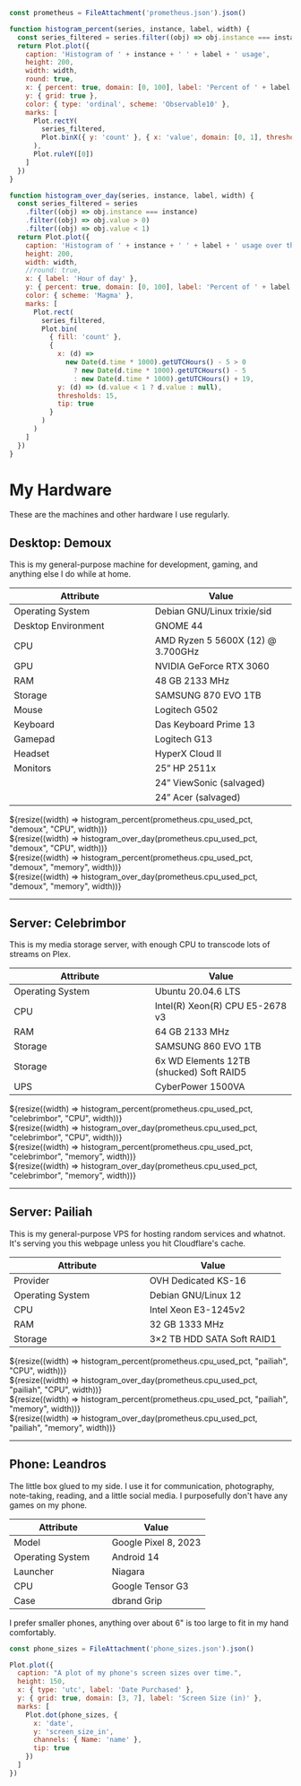 <style>
td {
    width: 50%
}
</style>

```js
const prometheus = FileAttachment('prometheus.json').json()
```

```js
function histogram_percent(series, instance, label, width) {
  const series_filtered = series.filter((obj) => obj.instance === instance)
  return Plot.plot({
    caption: 'Histogram of ' + instance + ' ' + label + ' usage',
    height: 200,
    width: width,
    round: true,
    x: { percent: true, domain: [0, 100], label: 'Percent of ' + label + ' used' },
    y: { grid: true },
    color: { type: 'ordinal', scheme: 'Observable10' },
    marks: [
      Plot.rectY(
        series_filtered,
        Plot.binX({ y: 'count' }, { x: 'value', domain: [0, 1], thresholds: 50, tip: true })
      ),
      Plot.ruleY([0])
    ]
  })
}
```

```js
function histogram_over_day(series, instance, label, width) {
  const series_filtered = series
    .filter((obj) => obj.instance === instance)
    .filter((obj) => obj.value > 0)
    .filter((obj) => obj.value < 1)
  return Plot.plot({
    caption: 'Histogram of ' + instance + ' ' + label + ' usage over the day',
    height: 200,
    width: width,
    //round: true,
    x: { label: 'Hour of day' },
    y: { percent: true, domain: [0, 100], label: 'Percent of ' + label + ' used' },
    color: { scheme: 'Magma' },
    marks: [
      Plot.rect(
        series_filtered,
        Plot.bin(
          { fill: 'count' },
          {
            x: (d) =>
              new Date(d.time * 1000).getUTCHours() - 5 > 0
                ? new Date(d.time * 1000).getUTCHours() - 5
                : new Date(d.time * 1000).getUTCHours() + 19,
            y: (d) => (d.value < 1 ? d.value : null),
            thresholds: 15,
            tip: true
          }
        )
      )
    ]
  })
}
```

# My Hardware

These are the machines and other hardware I use regularly.

## Desktop: Demoux

This is my general-purpose machine for development, gaming, and anything else I do while at home.

| Attribute           | Value                             |
| ------------------- | --------------------------------- |
| Operating System    | Debian GNU/Linux trixie/sid       |
| Desktop Environment | GNOME 44                          |
| CPU                 | AMD Ryzen 5 5600X (12) @ 3.700GHz |
| GPU                 | NVIDIA GeForce RTX 3060           |
| RAM                 | 48 GB 2133 MHz                    |
| Storage             | SAMSUNG 870 EVO 1TB               |
| Mouse               | Logitech G502                     |
| Keyboard            | Das Keyboard Prime 13             |
| Gamepad             | Logitech G13                      |
| Headset             | HyperX Cloud II                   |
| Monitors            | 25” HP 2511x                      |
|                     | 24” ViewSonic (salvaged)          |
|                     | 24” Acer (salvaged)               |

<div class="grid grid-cols-3">
  <div class="card">
    ${resize((width) => histogram_percent(prometheus.cpu_used_pct, "demoux", "CPU", width))}
  </div>
  <div class="card grid-colspan-2">
    ${resize((width) => histogram_over_day(prometheus.cpu_used_pct, "demoux", "CPU", width))}
  </div>
  <div class="card">
    ${resize((width) => histogram_percent(prometheus.cpu_used_pct, "demoux", "memory", width))}
  </div>
  <div class="card grid-colspan-2">
    ${resize((width) => histogram_over_day(prometheus.cpu_used_pct, "demoux", "memory", width))}
  </div>
</div>

---

## Server: Celebrimbor

This is my media storage server, with enough CPU to transcode lots of streams on Plex.

| Attribute        | Value                                    |
| ---------------- | ---------------------------------------- |
| Operating System | Ubuntu 20.04.6 LTS                       |
| CPU              | Intel(R) Xeon(R) CPU E5-2678 v3          |
| RAM              | 64 GB 2133 MHz                           |
| Storage          | SAMSUNG 860 EVO 1TB                      |
| Storage          | 6x WD Elements 12TB (shucked) Soft RAID5 |
| UPS              | CyberPower 1500VA                        |

<div class="grid grid-cols-3">
  <div class="card">
    ${resize((width) => histogram_percent(prometheus.cpu_used_pct, "celebrimbor", "CPU", width))}
  </div>
  <div class="card grid-colspan-2">
    ${resize((width) => histogram_over_day(prometheus.cpu_used_pct, "celebrimbor", "CPU", width))}
  </div>
  <div class="card">
    ${resize((width) => histogram_percent(prometheus.cpu_used_pct, "celebrimbor", "memory", width))}
  </div>
  <div class="card grid-colspan-2">
    ${resize((width) => histogram_over_day(prometheus.cpu_used_pct, "celebrimbor", "memory", width))}
  </div>
</div>

---

## Server: Pailiah

This is my general-purpose VPS for hosting random services and whatnot. It's serving you this webpage unless you hit Cloudflare's cache.

| Attribute        | Value                      |
| ---------------- | -------------------------- |
| Provider         | OVH Dedicated KS-16        |
| Operating System | Debian GNU/Linux 12        |
| CPU              | Intel Xeon E3-1245v2       |
| RAM              | 32 GB 1333 MHz             |
| Storage          | 3×2 TB HDD SATA Soft RAID1 |

<div class="grid grid-cols-3">
  <div class="card">
    ${resize((width) => histogram_percent(prometheus.cpu_used_pct, "pailiah", "CPU", width))}
  </div>
  <div class="card grid-colspan-2">
    ${resize((width) => histogram_over_day(prometheus.cpu_used_pct, "pailiah", "CPU", width))}
  </div>
  <div class="card">
    ${resize((width) => histogram_percent(prometheus.cpu_used_pct, "pailiah", "memory", width))}
  </div>
  <div class="card grid-colspan-2">
    ${resize((width) => histogram_over_day(prometheus.cpu_used_pct, "pailiah", "memory", width))}
  </div>
</div>

---

## Phone: Leandros

The little box glued to my side. I use it for communication, photography, note-taking, reading, and a little social media. I purposefully don't have any games on my phone.

| Attribute        | Value                |
| ---------------- | -------------------- |
| Model            | Google Pixel 8, 2023 |
| Operating System | Android 14           |
| Launcher         | Niagara              |
| CPU              | Google Tensor G3     |
| Case             | dbrand Grip          |

I prefer smaller phones, anything over about 6" is too large to fit in my hand comfortably.

```js
const phone_sizes = FileAttachment('phone_sizes.json').json()
```

```js
Plot.plot({
  caption: "A plot of my phone's screen sizes over time.",
  height: 150,
  x: { type: 'utc', label: 'Date Purchased' },
  y: { grid: true, domain: [3, 7], label: 'Screen Size (in)' },
  marks: [
    Plot.dot(phone_sizes, {
      x: 'date',
      y: 'screen_size_in',
      channels: { Name: 'name' },
      tip: true
    })
  ]
})
```
